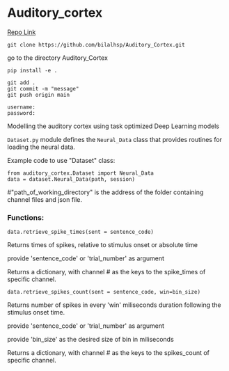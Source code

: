 # Auditory_cortex


[Repo Link](https://github.com/bilalhsp/Auditory_Cortex)

```git clone https://github.com/bilalhsp/Auditory_Cortex.git```

go to the directory Auditory_Cortex

```pip install -e .```

```
git add .
git commit -m "message"
git push origin main

username:
password:
```



Modelling the auditory cortex using task optimized Deep Learning models 

```Dataset.py``` module defines the ```Neural_Data``` class that provides routines for loading the neural data. 

Example code to use "Dataset" class:

```
from auditory_cortex.Dataset import Neural_Data
data = dataset.Neural_Data(path, session)
```

#"path_of_working_directory" is the address of the folder containing channel files and json file.

### Functions:

```data.retrieve_spike_times(sent = sentence_code)```

Returns times of spikes, relative to stimulus onset or absolute time

provide 'sentence_code' or 'trial_number' as argument

Returns a dictionary, with channel # as the keys to the spike_times of specific channel.

```data.retrieve_spikes_count(sent = sentence_code, win=bin_size)```

Returns number of spikes in every 'win' miliseconds duration following the stimulus onset time.

provide 'sentence_code' or 'trial_number' as argument

provide 'bin_size' as the desired size of bin in miliseconds

Returns a dictionary, with channel # as the keys to the spikes_count of specific channel.
